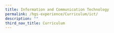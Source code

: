 ```yaml
---
title: Information and Communication Technology
permalink: /hgs-experience/Curriculum/ict/
description: ""
third_nav_title: Curriculum
---
```

